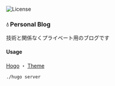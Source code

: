 ![License](https://img.shields.io/badge/License-CC01.0-0284C7.svg?logo=&style=flat-square)

### 💧 Personal Blog

技術と関係なくプライベート用のブログです



#### Usage

[Hogo](https://gohugo.io/about/)  ・  [Theme](https://github.com/adityatelange/hugo-PaperMod) 

```sh
./hugo server
```
